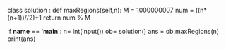 class solution :
    def maxRegions(self,n):
        M = 1000000007
        num = ((n*(n+1))//2)+1
        return num % M
    
if __name__ == '__main__':
    n= int(input())
    ob= solution()
    ans = ob.maxRegions(n)
    print(ans)

